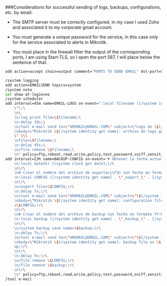 ###Considerations for successful sending of logs, backups, configurations, etc. by email:

* The SMTP server must be correctly configured, in my case I used Zoho and associated it to my corporate gmail account.

* You must generate a unique password for the service, in this case only for the service associated to alerts in Mikrotik.

* You must place in the firewall filter the output of the corresponding ports, I am using Start-TLS, so I open the port 587, I will place below the sentence of that.



```bash
add action=accept chain=output comment="PORTS TO SEND EMAIL" dst-port=587,25,465 protocol=tcp

```
 
```bash
/system logging
add action=EMAILSEND topics=system
/system note
set show-at-login=no
/system scheduler
add interval=45m name=EMAIL-LOGS on-event=":local filename ([/system identity get name] . \"_logs_\" . [/system clock get date] . \".txt\
    \");\
    \n\
    \n/log print file=\$filename;\
    \n:delay 10s;\
    \n/tool e-mail send to=\"UREMAIL@GMAIL.COM\" subject=\"Logs de \$[/system identity get name]\" \\\
    \nbody=\"Mikrotik \$[/system identity get name]: archivo de logs generado el \$[/system clock get date] - \$[/system clock get time]\
    \" \\\
    \nfile=\$filename;\
    \n:delay 45s;\
    \n/file remove \$filename;\
    \n" policy=ftp,reboot,read,write,policy,test,password,sniff,sensitive,romon start-time=startup
add interval=23h name=BACKUP-CONFIG on-event="# Obtener la fecha actual (formato \"YY/MM/DD\")\r\
    \n:local dateStr [/system clock get date];\r\
    \n\r\
    \n# Crear el nombre del archivo de exportaci\F3n con fecha en formato YY-MM-DD\r\
    \n:local CONFIG ([/system identity get name] . \"_export_\" . [/system clock get date]);\r\
    \n\r\
    \n/export file=\$CONFIG;\r\
    \n:delay 7s;\r\
    \n/tool e-mail send to=\"UREMAIL@GMAIL.COM\" subject=\"\$[/system identity get name] export\" \\\r\
    \nbody=\"Mikrotik \$[/system identity get name]: configuration file on \$[/system clock get date] - \$[/system clock get time]\" file\
    =\$CONFIG;\r\
    \n\r\
    \n# Crear el nombre del archivo de backup con fecha en formato YY-MM-DD\r\
    \n:local backup ([/system identity get name] . \"_backup_\" . [/system clock get date]);\r\
    \n\r\
    \n/system backup save name=\$backup;\r\
    \n:delay 7s;\r\
    \n/tool e-mail send to=\"UREMAIL@GMAIL.COM\" subject=\"\$[/system identity get name] backup\" \\\r\
    \nbody=\"Mikrotik \$[/system identity get name]: backup file on \$[/system clock get date] - \$[/system clock get time]\" file=\$back\
    up;\r\
    \n\r\
    \n:delay 5s;\r\
    \n/file remove \$CONFIG;\r\
    \n/file remove \$backup;\r\
    \n\r\
    \n" policy=ftp,reboot,read,write,policy,test,password,sniff,sensitive,romon start-time=startup
/tool e-mail

```